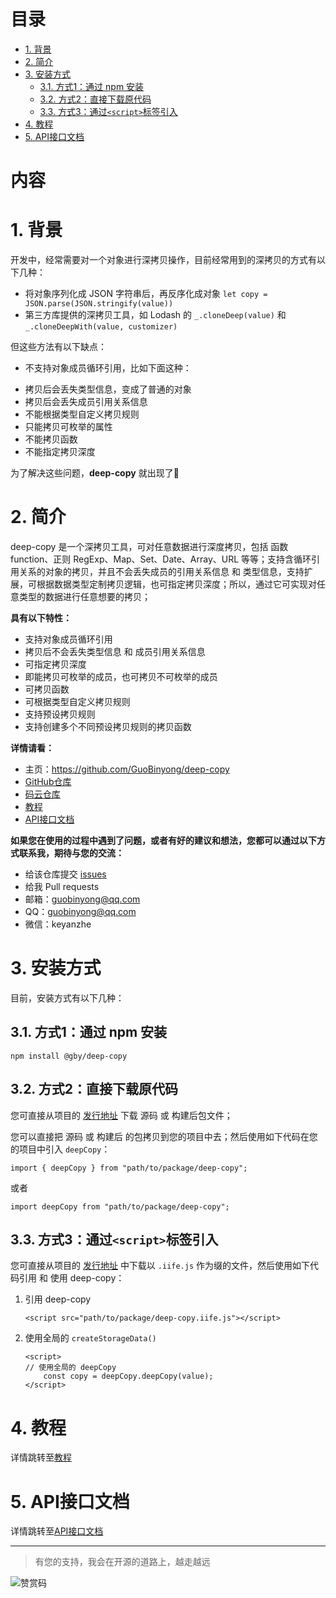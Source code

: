 [教程]: ./doc/教程.md
[API接口文档]: ./doc/API.md

[GitHub仓库]: https://github.com/GuoBinyong/deep-copy
[发行地址]: https://github.com/GuoBinyong/deep-copy/releases
[issues]: https://github.com/GuoBinyong/deep-copy/issues

[码云仓库]: https://gitee.com/guobinyong/deep-copy



目录
=========

<!-- TOC -->

- [1. 背景](#1-背景)
- [2. 简介](#2-简介)
- [3. 安装方式](#3-安装方式)
    - [3.1. 方式1：通过 npm 安装](#31-方式1通过-npm-安装)
    - [3.2. 方式2：直接下载原代码](#32-方式2直接下载原代码)
    - [3.3. 方式3：通过`<script>`标签引入](#33-方式3通过script标签引入)
- [4. 教程](#4-教程)
- [5. API接口文档](#5-api接口文档)

<!-- /TOC -->


内容
=====



# 1. 背景
开发中，经常需要对一个对象进行深拷贝操作，目前经常用到的深拷贝的方式有以下几种：
- 将对象序列化成 JSON 字符串后，再反序化成对象 `let copy = JSON.parse(JSON.stringify(value))`
- 第三方库提供的深拷贝工具，如 Lodash 的 `_.cloneDeep(value)` 和 `_.cloneDeepWith(value, customizer)`

但这些方法有以下缺点：
- 不支持对象成员循环引用，比如下面这种：
<!-- @import "docs/循环引用.dot" -->
- 拷贝后会丢失类型信息，变成了普通的对象
- 拷贝后会丢失成员引用关系信息
- 不能根据类型自定义拷贝规则
- 只能拷贝可枚举的属性
- 不能拷贝函数
- 不能指定拷贝深度


为了解决这些问题，**deep-copy** 就出现了👏




# 2. 简介
deep-copy 是一个深拷贝工具，可对任意数据进行深度拷贝，包括 函数 function、正则 RegExp、Map、Set、Date、Array、URL 等等；支持含循环引用关系的对象的拷贝，并且不会丢失成员的引用关系信息 和 类型信息，支持扩展，可根据数据类型定制拷贝逻辑，也可指定拷贝深度；所以，通过它可实现对任意类型的数据进行任意想要的拷贝；

**具有以下特性：**  
- 支持对象成员循环引用
- 拷贝后不会丢失类型信息 和 成员引用关系信息
- 可指定拷贝深度
- 即能拷贝可枚举的成员，也可拷贝不可枚举的成员
- 可拷贝函数
- 可根据类型自定义拷贝规则
- 支持预设拷贝规则
- 支持创建多个不同预设拷贝规则的拷贝函数

**详情请看：**  
- 主页：<https://github.com/GuoBinyong/deep-copy>
- [GitHub仓库][]
- [码云仓库][]
- [教程][]
- [API接口文档][]


**如果您在使用的过程中遇到了问题，或者有好的建议和想法，您都可以通过以下方式联系我，期待与您的交流：**
- 给该仓库提交 [issues][]
- 给我 Pull requests
- 邮箱：<guobinyong@qq.com>
- QQ：guobinyong@qq.com
- 微信：keyanzhe





# 3. 安装方式
目前，安装方式有以下几种：


## 3.1. 方式1：通过 npm 安装
```
npm install @gby/deep-copy
```

## 3.2. 方式2：直接下载原代码
您可直接从项目的 [发行地址][] 下载 源码 或 构建后包文件；

您可以直接把 源码 或 构建后 的包拷贝到您的项目中去；然后使用如下代码在您的项目中引入 `deepCopy`：
```
import { deepCopy } from "path/to/package/deep-copy";
```
或者
```
import deepCopy from "path/to/package/deep-copy";
```



## 3.3. 方式3：通过`<script>`标签引入
您可直接从项目的 [发行地址][] 中下载以 `.iife.js` 作为缀的文件，然后使用如下代码引用 和 使用 deep-copy：


1. 引用 deep-copy
   ```
   <script src="path/to/package/deep-copy.iife.js"></script>
   ```
   
2. 使用全局的 `createStorageData()`
   ```
   <script>
   // 使用全局的 deepCopy
       const copy = deepCopy.deepCopy(value);
   </script>
   ```

# 4. 教程
详情跳转至[教程][]

# 5. API接口文档
详情跳转至[API接口文档][]



--------------------

> 有您的支持，我会在开源的道路上，越走越远

![赞赏码](https://i.loli.net/2020/04/08/PGsAEqdJCin1oQL.jpg)